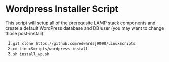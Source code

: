 # Wordpress Installer Script

This script will setup all of the prerequsite LAMP stack components and create a default WordPress database and DB user (you may want to change those post-install).

1. `git clone https://github.com/edwardsj9090/LinuxScripts`
2. `cd LinuxScripts/wordpress-install`
3. `sh install_wp.sh`
